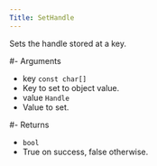 ```yaml
---
Title: SetHandle
---
```


Sets the handle stored at a key.

#- Arguments
- key `const char[]`
- Key to set to object value.
- value `Handle`
- Value to set.

#- Returns
- `bool`
- True on success, false otherwise.
